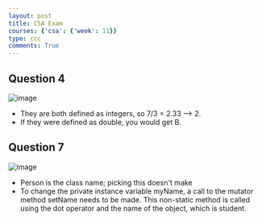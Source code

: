 ```yaml
---
layout: post
title: CSA Exam
courses: {'csa': {'week': 11}}
type: ccc
comments: True
---
```


## Question 4
![image](https://github.com/user-attachments/assets/7136e9c8-3374-4a39-9e31-be4f463d8629)

- They are both defined as integers, so 7/3 = 2.33 --> 2. 
- If they were defined as double, you would get B. 

## Question 7
![image](https://github.com/user-attachments/assets/f91d2daa-a66e-48b3-946f-3c1257add2a7)

- Person is the class name; picking this doesn't make 
- To change the private instance variable myName, a call to the mutator method setName needs to be made. This non-static method is called using the dot operator and the name of the object, which is student.

